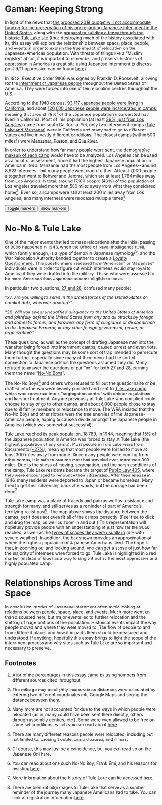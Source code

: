# Gaman: Keeping Strong

In light of the news that [the proposed 2019 budget will not accommodate funding for the preservation of history regarding Japanese internment in the United States][1], along with the [proposal to building a fence through the historic Tule Lake site][2] (thus destroying much of the history associated with it), this essay will explore the relationship between space, place, people, and events in order to explain the true impact of relocation on the Japanese-American population.  With threats of things like a “Muslim registry” about, it is important to remember and preserve histories of oppression in America (a great site using Japanese internment to discuss post-9/11 oppression can be found [here](https://japaneseinternmentmemories.wordpress.com/)).

In 1942, Executive Order 9066 was signed by Franklin D. Roosevelt, allowing for the [internment of Japanese people][3] throughout the United States of America.  They were forced into one of ten relocation centres throughout the U.S.

According to the 1940 census, [93,717 Japanese people were living in California][4], and about [120,000 Japanese people were incarcerated in camps][3], meaning that around 78%[<sup>1</sup>](#one) of the Japanese population incarcerated had lived in California.  Most of this population (at least [39%, just from Los Angeles][4]) came from south California.  Yet, only two internment camps ([Tule Lake and Manzanar][5]) were in California and many had to go to different states and live in vastly different conditions.  The closest camps (within 500 miles[<sup>2</sup>](#two)) were [Manzanar, Poston, and Gila River][5].

In order to understand how far many people were sent, the [demographic makeup of each camp][5] would have to be analyzed.  Los Angeles can be used as a point of assessment, since it had the highest Japanese population in America in 1940.  Manzanar had the most people from Los Angeles--around 8,828 internees--but many people went much further.  At least 7,000 people altogether went to Rohwer and Jerome, which are at least 1,784 miles away from Los Angeles.  In total, around 17,100 people (46%) of the population of Los Angeles traveled more than 500 miles away from what they considered home[<sup>3</sup>](#three).  Even so, all camps were still at least 200 miles away from Los Angeles, and many internees were relocated multiple times[<sup>4</sup>](#four).

<div class="markers">
  <!-- these buttons hide/show all the markers  -->
  <!-- to hide/show blue or red markers instead, change my_markers below to blue_markers
       to red_markers.  If you have defined your own color (or other) arrays, use those instead -->
  <button onclick="toggleMarkers(my_markers, my_map)" class="rounded" id="hide">Toggle markers</button>
  <button onclick="showMarkers(my_markers, my_map)" id="show"> show markers</button>
</div>
  <div id="mapcontainer">
    <div id="map_canvas"></div>
  </div>
  <div id="map_legend"></div>
</div>

# No-No & Tule Lake

One of the major events that led to mass relocations after the initial passing of 9066 happened in 1943, when the Office of Naval Intelligence (ONI, which funnily enough, is a type of demon in Japanese mythology[<sup>5</sup>](#five)) and the War Relocation Authority banded together to create a [Loyalty Questionnaire][6].  This questionnaire assessed how “American” or “Japanese” individuals were in order to figure out which internees would stay loyal to America if they were drafted into the military.  Those who were assessed to be more American than Japanese became eligible to leave.  

In particular, two questions, [27 and 28][7], confused many people:

"27. *Are you willing to serve in the armed forces of the United States on combat duty, wherever ordered?*"

"28. *Will you swear unqualified allegiance to the United States of America and faithfully defend the United States from any and all attacks by foreign and domestic forces, and forswear any form of allegiance or disobedience to the Japanese Emperor, or any other foreign government, power, or organization?*"

These questions, as well as the concept of drafting Japanese men into the war after being forced into internment camps, caused unrest and even riots.  Many thought the questions may be some sort of trap intended to persecute them further, especially since many of them never had the sort of connection to Japanese politics the questions assumed they did.  Many refused to answer the questions or put “no” for both 27 and 28, earning them the name “[No-No Boys][8]”.  

The No-No Boys[<sup>6</sup>](#six) and others who refused to fill out the questionnaire or be drafted into the war were heavily punished and sent to [Tule Lake camp][9], which was converted into a “segregation centre” with stricter regulations and harsher treatment.  Anyone previously at Tule Lake who complied could choose to stay or go to other camps, and about 6,000 people chose to stay due to ill family members or reluctance to move.  The WRA insisted that the No-No Boys and other rioters were the true enemies of the Japanese-American people, hoping to cause a divide amongst the Japanese people in America (which was somewhat successful).

Tule Lake reached its peak population, [18,789, in 1944][10], meaning that 15% of the Japanese population in America was forced to stay at Tule Lake (the highest population of any camp).  Most people in Tule Lake were from Sacramento ([~27%][10]), meaning that most people were forced to move at least 300 miles away from home.  Since many people were coming from other camps, it is safe to assume most had traveled even more than 300 miles.  Due to the stress of moving, segregation, and the harsh conditions of the camp, Tule Lake residents became the target of [Public Law 405][9], where they were encouraged to renounce their citizenship.  After their release in 1946, many residents were deported to Japan or became homeless.  Many tried to get their citizenship back afterwards, but the damage had been done[<sup>7</sup>](#seven).

Tule Lake camp was a place of tragedy and pain as well as resistance and strength for many, and still serves as a reminder of part of America’s terrifying racist past[<sup>8</sup>](#eight).  The map above shows the distance between the camps, yet it does not even fit all of the camps correctly!  (Feel free to click and drag the map, as well as zoom in and out.)  This representation will hopefully provide people with an understanding of just how far the 9066 reached, as well as the [types of spaces they were usually in][11] (dry with severe weather).  In addition, the box shown provides an approximation of where the highest population of Japanese-Americans lived.  The hope is that, in zooming out and looking around, one can get a sense of just how far the majority of internees were forced to go.  Tule Lake is highlighted in a red marker (instead of blue) as a way to single it out as the most oppressive and highly populated camp.

# Relationships Across Time and Space
In conclusion, stories of Japanese internment often avoid looking at relations between people, space, place, and events.  Much more went on than discussed here, but major events led to further relocation and the shifting of huge portions of the population.  Historical events impact the way people moved and where they were moved to.  The flow of people to and from different places and how it impacts them should be measured and understood.  If anything, hopefully this essay brings to light the scope of the internment process and why sites such as Tule Lake are so important and necessary to preserve.

## Footnotes

1) <a id="#one"></a> A lot of the percentages in this essay came by using numbers from different sources cited throughout.

2) <a id="#two"></a> The mileage may be slightly inaccurate as distances were calculated by entering two different coordinates into Google Maps and seeing the distance between them.

3) <a id="#three"></a> Many more are not accounted for due to the ways in which people were relocated (as in, many could have been sent there directly, others through assembly centres, etc.).  Some were even allowed to be free on some set conditions, which you can read about <a href=https://en.wikipedia.org/wiki/Internment_of_Japanese_Americans#Exclusion,_removal,_and_detention>here</a>.

4) <a id="#four"></a> There are many different reasons people were relocated, including but not limited to: causing trouble, camp closures, and illness.

5) <a id="#five"></a> Of course, this may just be a coincidence, but you can read up on the Japanese Oni <a href=https://en.wikipedia.org/wiki/Oni>here</a>.

6) <a id="#six"></a> You can read about one such No-No Boy, Frank Emi, and his reasons for resisting <a href="http://www.nytimes.com/2010/12/29/opinion/29wed4.html">here</a>.

7) <a id="#seven"></a> More information about the history of Tule Lake can be accessed <a href="https://www.tulelake.org/history">here</a>.

8) <a id="#eight"></a> There are biennial pilgrimages to Tule Lake that serve as a somber reminder of the journey many Japanese Americans had to take.  You can look at registration information <a href="https://www.tulelake.org/pilgrimage">here</a>.

[1]: http://www.iexaminer.org/2018/03/trumps-budget-leaves-out-funding-for-japanese-american-incarceration-history/

[2]: http://www.iexaminer.org/2018/03/trumps-budget-leaves-out-funding-for-japanese-american-incarceration-history/

[3]:
https://www.history.com/topics/world-war-ii/japanese-american-relocation

[4]:
https://www.nps.gov/parkhistory/online_books/5views/5views4b.htm

[5]:
https://www.history.com/topics/world-war-ii/japanese-american-relocation

[6]:
http://encyclopedia.densho.org/Loyalty_questionnaire/

[7]:
http://encyclopedia.densho.org/Questions_27_and_28/

[8]:
http://encyclopedia.densho.org/No-no_boys/

[9]:
http://www.tulelake.org

[10]:
http://www.janm.org/projects/clasc/tule.htm

[11]:
http://www.janm.org/projects/clasc/map.htm

